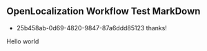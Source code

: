 ## OpenLocalization Workflow Test MarkDown
* 25b458ab-0d69-4820-9847-87a6ddd85123 
thanks!

Hello world